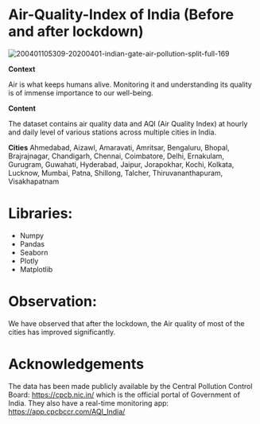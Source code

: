 # Air-Quality-Index of India (Before and after lockdown)

![200401105309-20200401-indian-gate-air-pollution-split-full-169](https://user-images.githubusercontent.com/64386278/91038072-c9aea380-e627-11ea-85e4-d84fbd867f48.jpg)

**Context**

Air is what keeps humans alive. Monitoring it and understanding its quality is of immense importance to our well-being.

**Content**

The dataset contains air quality data and AQI (Air Quality Index) at hourly and daily level of various stations across multiple cities in India.

**Cities**
Ahmedabad, Aizawl, Amaravati, Amritsar, Bengaluru, Bhopal, Brajrajnagar, Chandigarh, Chennai, Coimbatore, Delhi, Ernakulam, Gurugram, Guwahati, Hyderabad, Jaipur, Jorapokhar, Kochi, Kolkata, Lucknow, Mumbai, Patna, Shillong, Talcher, Thiruvananthapuram, Visakhapatnam

# Libraries:
 * Numpy
 * Pandas
 * Seaborn
 * Plotly
 * Matplotlib
 
 # Observation:
 We have observed that after the lockdown, the Air quality of most of the cities has improved significantly.
 
# Acknowledgements
The data has been made publicly available by the Central Pollution Control Board: https://cpcb.nic.in/ which is the official portal of Government of India. They also have a real-time monitoring app: https://app.cpcbccr.com/AQI_India/

